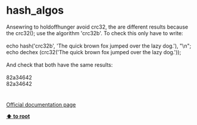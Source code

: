 # hash_algos




<div class="phpcode"><span class="html">
Ansewring to holdoffhunger avoid crc32, the are different results because the crc32(); use the algorithm &apos;crc32b&apos;. To check this only have to write:<br><br>echo hash(&apos;crc32b&apos;, &apos;The quick brown fox jumped over the lazy dog.&apos;), &quot;\n&quot;;<br>echo dechex (crc32(&apos;The quick brown fox jumped over the lazy dog.&apos;));<br><br>And check that both have the same results:<br><br>82a34642<br>82a34642</span>
</div>
  

#

[Official documentation page](https://www.php.net/manual/en/function.hash-algos.php)

**[⬆ to root](/)**